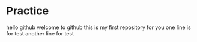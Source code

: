 # Practice
hello github
welcome to github
this is my first repository for you 
one line is for test
another line for test
